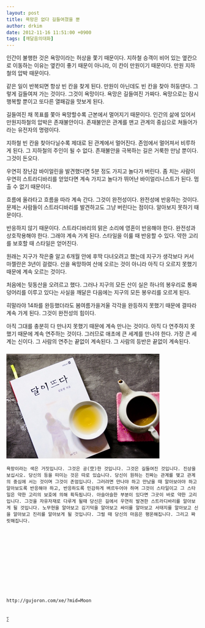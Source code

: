 ```yaml
---
layout: post
title: 욕망은 없다 길들여졌을 뿐
author: drkim
date: 2012-11-16 11:51:00 +0900
tags: [깨달음의대화]
---
```

 인간이 불행한 것은 욕망이라는 허상을 쫓기 때문이다. 지하철 승객이 비어 있는 옆칸으로 이동하는 이유는 옆칸이 좋기 때문이 아니라, 이 칸이 만원이기 때문이다. 만원 지하철의 압박 때문이다. 

 같은 일이 반복되면 항상 빈 칸을 찾게 된다. 만원이 아닌데도 빈 칸을 찾아 허둥댄다. 그렇게 길들여져 가는 것이다. 그것이 욕망이다. 욕망은 길들여진 가짜다. 욕망으로는 잠시 행복할 뿐이고 또다른 열패감을 맛보게 된다. 

 길들여진 채 목표를 쫓아 욕망할수록 근본에서 멀어지기 때문이다. 인간의 삶에 있어서 만원지하철의 압박은 존재불안이다. 존재불안은 관계를 맨고 관계의 중심으로 쳐들어가라는 유전자의 명령이다. 

 지하철 빈 칸을 찾아다닐수록 제대로 된 관계에서 멀어진다. 존엄에서 멀어져서 비루하게 된다. 그 지하철의 주인이 될 수 없다. 존재불안을 극복하는 길은 거룩한 만남 뿐이다. 그것이 돈오다. 

 우연히 장난감 바이얼린을 발견했다면 5분 정도 가지고 놀다가 버린다. 좀 치는 사람이 우연히 스트라디바리를 얻었다면 계속 가지고 놀다가 뛰어난 바이얼리니스트가 된다. 멈출 수 없기 때문이다. 

 흐름에 올라타고 흐름을 따라 계속 간다. 그것이 완전성이다. 완전성에 반응하는 것이다. 문제는 사람들이 스트라디바리를 발견하고도 그냥 버린다는 점이다. 알아보지 못하기 때문이다. 

 반응하지 않기 때문이다. 스트라디바리의 맑은 소리에 영혼이 반응해야 한다. 완전성과 상호작용해야 한다. 그래야 계속 가게 된다. 스타일을 이룰 때 반응할 수 있다. 약한 고리를 보호할 때 스타일은 얻어진다. 

 원래는 지구가 작은줄 알고 6개월 안에 후딱 다녀오려고 했는데 지구가 생각보다 커서 마젤란은 3년이 걸렸다. 산을 욕망하여 산에 오르는 것이 아니라 아직 다 오르지 못했기 때문에 계속 오르는 것이다. 

 처음에는 뒷동산을 오려르고 했다. 그러나 지구의 모든 산이 실은 하나의 봉우리로 통짜덩어리를 이루고 있다는 사실을 깨달은 다음에는 지구의 모든 봉우리를 오르게 된다. 

 히말라야 14좌를 완등했더라도 봄여름가을겨울 각각을 완등하지 못했기 때문에 결따라 계속 가게 된다. 그것이 완전성의 힘이다. 

 아직 그대를 충분히 다 만나지 못했기 때문에 계속 만나는 것이다. 아직 다 연주하지 못했기 때문에 계속 연주하는 것이다. 그러므로 애초에 큰 세계를 만나야 한다. 가장 큰 세계는 신이다. 그 사람의 연주는 끝없이 계속된다. 그 사람의 등반은 끝없이 계속된다. 





 ###


  





  ![](/files/attach/images/198/187/283/345678.jpg) 
  
  
  
  
  
    욕망이라는 색은 거짓입니다. 그것은 공(空)한 것입니다. 그것은 길들여진 것입니다. 진상을 보십시오. 당신의 등을 떠미는 것은 따로 있습니다. 당신이 원하는 진짜는 관계를 맺고 관계의 중심에 서는 것이며 그것이 존엄입니다. 그러려면 만나야 하고 만났을 때 알아보아야 하고 알아보도록 반응해야 하고, 반응하도록 민감하게 벼르두어야 하며 그것이 스타일이고 그 스타일은 약한 고리의 보호에 의해 획득됩니다. 아슬아슬한 부분이 있다면 그곳이 바로 약한 고리입니다. 그것을 자유자재로 다루게 될때 당신은 길에서 우연히 발견한 스트라디바리를 알아보게 될 것입니다. 노무현을 알아보고 김기덕을 알아보고 싸이를 알아보고 서태지를 알아보고 신을 알아보고 진리를 알아보게 될 것입니다. 그럴 때 당신의 마음은 평온해집니다. 그리고 짜릿해집니다.
  
  
  
  
  
  
  
  
  
  
  
  
    http://gujoron.com/xe/?mid=Moon 
  
  
    ∑ 
  
  
  
  
  
  
  
  
  
  
  
  
  
  
  
